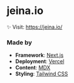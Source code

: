 # jeina.io

✨ Visit: https://jeina.io/

### Made by

- **Framework**: [Next.js](https://nextjs.org/)
- **Deployment**: [Vercel](https://vercel.com/)
- **Content**: [MDX](https://github.com/mdx-js/mdx)
- **Styling**: [Tailwind CSS](https://tailwindcss.com/)
